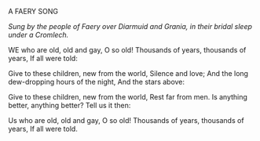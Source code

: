 A FAERY SONG

*Sung by the people of Faery over Diarmuid and Grania,*
*in their bridal sleep under a Cromlech.*

WE who are old, old and gay,
O so old!
Thousands of years, thousands of years,
If all were told:

Give to these children, new from the world,
Silence and love;
And the long dew-dropping hours of the night,
And the stars above:

Give to these children, new from the world,
Rest far from men.
Is anything better, anything better?
Tell us it then:

Us who are old, old and gay,
O so old!
Thousands of years, thousands of years,
If all were told.
